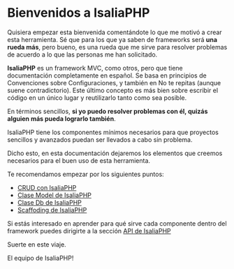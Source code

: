 # Bienvenidos a IsaliaPHP

Quisiera empezar esta bienvenida comentándote lo que me motivó a crear esta herramienta. Sé que para los que ya saben de frameworks será **una rueda más**, pero bueno, es una rueda que me sirve para resolver problemas de acuerdo a lo que las personas me han solicitado.

**IsaliaPHP** es un framework MVC, como otros, pero que tiene documentación completamente en español. Se basa en principios de Convenciones sobre Configuraciones, y también en No te repitas (aunque suene contradictorio). Este último concepto es más bien sobre escribir el código en un único lugar y reutilizarlo tanto como sea posible.

En términos sencillos, **si yo puedo resolver problemas con él, quizás alguien más pueda lograrlo también**.

IsaliaPHP tiene los componentes mínimos necesarios para que proyectos sencillos y avanzados puedan ser llevados a cabo sin problema.

Dicho esto, en esta documentación dejaremos los elementos que creemos necesarios para el buen uso de esta herramienta.

Te recomendamos empezar por los siguientes puntos:
- [CRUD con IsaliaPHP](crud.md)
- [Clase Model de IsaliaPHP](model.md)
- [Clase Db de IsaliaPHP](db.md)
- [Scaffoding de IsaliaPHP](scaffolding.md)

Si estás interesado en aprender para qué sirve cada componente dentro del framework puedes dirigirte a la sección [API de IsaliaPHP](api.md)

Suerte en este viaje.

El equipo de IsaliaPHP!
